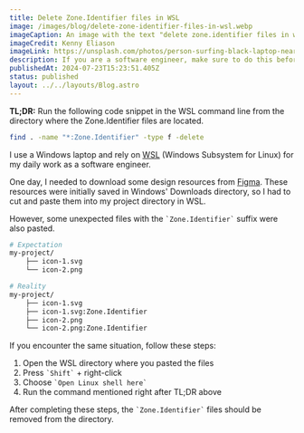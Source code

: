 ```yaml
---
title: Delete Zone.Identifier files in WSL
image: /images/blog/delete-zone-identifier-files-in-wsl.webp
imageCaption: An image with the text "delete zone.identifier files in wsl"
imageCredit: Kenny Eliason
imageLink: https://unsplash.com/photos/person-surfing-black-laptop-near-microwave-oven-_oKSYD2cSIk
description: If you are a software engineer, make sure to do this before pushing your changes
publishedAt: 2024-07-23T15:23:51.405Z
status: published
layout: ../../layouts/Blog.astro
---
```


<b>TL;DR:</b> Run the following code snippet in the WSL command line from the directory where the Zone.Identifier files are located.

```bash
find . -name "*:Zone.Identifier" -type f -delete
```

I use a Windows laptop and rely on [WSL](https://learn.microsoft.com/en-us/windows/wsl/) (Windows Subsystem for Linux) for my daily work as a software engineer.

One day, I needed to download some design resources from [Figma](https://www.figma.com/). These resources were initially saved in Windows' Downloads directory, so I had to cut and paste them into my project directory in WSL.

However, some unexpected files with the `` `Zone.Identifier` `` suffix were also pasted.

```bash
# Expectation
my-project/
    ├── icon-1.svg
    └── icon-2.png

# Reality
my-project/
    ├── icon-1.svg
    ├── icon-1.svg:Zone.Identifier
    ├── icon-2.png
    └── icon-2.png:Zone.Identifier
```

If you encounter the same situation, follow these steps:

1. Open the WSL directory where you pasted the files
2. Press `` `Shift` `` + right-click
3. Choose `` `Open Linux shell here` ``
4. Run the command mentioned right after TL;DR above

After completing these steps, the `` `Zone.Identifier` `` files should be removed from the directory.
